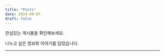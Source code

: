 ```yaml
---
title: "Posts"
date: 2024-09-07
draft: false
---
```


관심있는 게시물을 확인해보세요.

나누고 싶은 정보와 이야기를 담았습니다.

---
